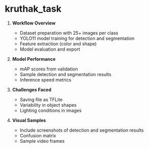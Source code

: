 # kruthak_task

1. **Workflow Overview**
   - Dataset preparation with 25+ images per class
   - YOLO11 model training for detection and segmentation
   - Feature extraction (color and shape)
   - Model evaluation and export

2. **Model Performance**
   - mAP scores from validation
   - Sample detection and segmentation results
   - Inference speed metrics

3. **Challenges Faced**
   - Saving file as TFLite
   - Variability in object shapes
   - Lighting conditions in images

4. **Visual Samples**
   - Include screenshots of detection and segmentation results
   - Confusion matrix
   - Sample video frames

